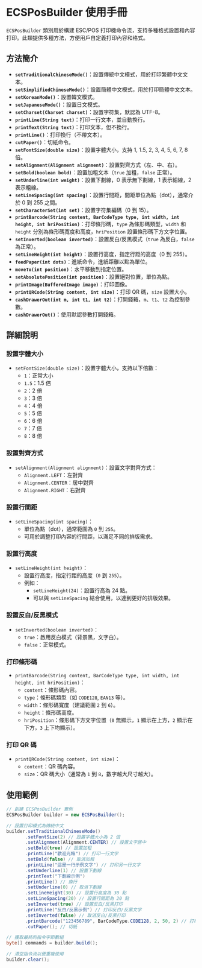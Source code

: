 # ECSPosBuilder 使用手冊

`ECSPosBuilder` 類別用於構建 ESC/POS 打印機命令流，支持多種格式設置和內容打印。此類提供多種方法，方便用戶自定義打印內容和格式。

## 方法簡介

- **`setTraditionalChineseMode()`**：設置傳統中文模式，用於打印繁體中文文本。
- **`setSimplifiedChineseMode()`**：設置簡體中文模式，用於打印簡體中文文本。
- **`setKoreanMode()`**：設置韓文模式。
- **`setJapaneseMode()`**：設置日文模式。
- **`setCharset(Charset charset)`**：設置字符集，默認為 UTF-8。
- **`printLine(String text)`**：打印一行文本，並自動換行。
- **`printText(String text)`**：打印文本，但不換行。
- **`printLine()`**：打印換行（不帶文本）。
- **`cutPaper()`**：切紙命令。
- **`setFontSize(double size)`**：設置字體大小，支持 1, 1.5, 2, 3, 4, 5, 6, 7, 8 倍。
- **`setAlignment(Alignment alignment)`**：設置對齊方式（左、中、右）。
- **`setBold(boolean bold)`**：設置加粗文本（`true` 加粗，`false` 正常）。
- **`setUnderline(int weight)`**：設置下劃線，0 表示無下劃線，1 表示細線，2 表示粗線。
- **`setLineSpacing(int spacing)`**：設置行間距，間距單位為點（dot），通常介於 0 到 255 之間。
- **`setCharacterSet(int set)`**：設置字符集編碼（0 到 15）。
- **`printBarcode(String content, BarCodeType type, int width, int height, int hriPosition)`**：打印條形碼，`type` 為條形碼類型，`width` 和 `height` 分別為條形碼寬度和高度，`hriPosition` 設置條形碼下方文字位置。
- **`setInverted(boolean inverted)`**：設置反白/反黑模式（`true` 為反白，`false` 為正常）。
- **`setLineHeight(int height)`**：設置行高度，指定行距的高度（0 到 255）。
- **`feedPaper(int dots)`**：進紙命令，進紙距離以點為單位。
- **`moveTo(int position)`**：水平移動到指定位置。
- **`setAbsolutePosition(int position)`**：設置絕對位置，單位為點。
- **`printImage(BufferedImage image)`**：打印圖像。
- **`printQRCode(String content, int size)`**：打印 QR 碼，`size` 設置大小。
- **`cashDrawerOut(int m, int t1, int t2)`**：打開錢箱，`m`、`t1`、`t2` 為控制參數。
- **`cashDrawerOut()`**：使用默認參數打開錢箱。

## 詳細說明

### 設置字體大小

- `setFontSize(double size)`：設置字體大小，支持以下倍數：
    - `1`：正常大小
    - `1.5`：1.5 倍
    - `2`：2 倍
    - `3`：3 倍
    - `4`：4 倍
    - `5`：5 倍
    - `6`：6 倍
    - `7`：7 倍
    - `8`：8 倍

### 設置對齊方式

- `setAlignment(Alignment alignment)`：設置文字對齊方式：
    - `Alignment.LEFT`：左對齊
    - `Alignment.CENTER`：居中對齊
    - `Alignment.RIGHT`：右對齊

### 設置行間距

- `setLineSpacing(int spacing)`：
    - 單位為點（dot），通常範圍為 `0` 到 `255`。
    - 可用於調整打印內容的行間距，以滿足不同的排版需求。

### 設置行高度

- `setLineHeight(int height)`：
    - 設置行高度，指定行距的高度（`0` 到 `255`）。
    - 例如：
        - `setLineHeight(24)`：設置行高為 24 點。
        - 可以與 `setLineSpacing` 結合使用，以達到更好的排版效果。

### 設置反白/反黑模式

- `setInverted(boolean inverted)`：
    - `true`：啟用反白模式（背景黑，文字白）。
    - `false`：正常模式。

### 打印條形碼

- `printBarcode(String content, BarCodeType type, int width, int height, int hriPosition)`：
    - `content`：條形碼內容。
    - `type`：條形碼類型（如 `CODE128`, `EAN13` 等）。
    - `width`：條形碼寬度（建議範圍 `2` 到 `6`）。
    - `height`：條形碼高度。
    - `hriPosition`：條形碼下方文字位置（`0` 無顯示，`1` 顯示在上方，`2` 顯示在下方，`3` 上下均顯示）。

### 打印 QR 碼

- `printQRCode(String content, int size)`：
    - `content`：QR 碼內容。
    - `size`：QR 碼大小（通常為 `1` 到 `8`，數字越大尺寸越大）。

## 使用範例

```java
// 創建 ECSPosBuilder 實例
ECSPosBuilder builder = new ECSPosBuilder();

// 設置打印模式為傳統中文
builder.setTraditionalChineseMode()
       .setFontSize(2) // 設置字體大小為 2 倍
       .setAlignment(Alignment.CENTER) // 設置文字居中
       .setBold(true) // 設置加粗
       .printLine("歡迎光臨") // 打印一行文字
       .setBold(false) // 取消加粗
       .printLine("這是一行示例文字") // 打印另一行文字
       .setUnderline(1) // 設置下劃線
       .printText("下劃線示例")
       .printLine() // 換行
       .setUnderline(0) // 取消下劃線
       .setLineHeight(30) // 設置行高度為 30 點
       .setLineSpacing(20) // 設置行間距為 20 點
       .setInverted(true) // 設置反白/反黑打印
       .printLine("反白/反黑示例") // 打印反白/反黑文字
       .setInverted(false) // 取消反白/反黑打印
       .printBarcode("123456789", BarCodeType.CODE128, 2, 50, 2) // 打印條形碼
       .cutPaper(); // 切紙

// 獲取最終的指令字節數組
byte[] commands = builder.build();

// 清空指令流以便重複使用
builder.clear();
